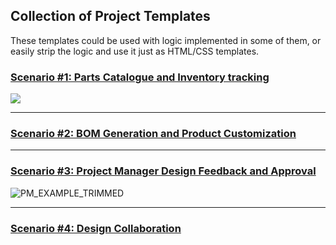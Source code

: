 ## Collection of Project Templates

These templates could be used with logic implemented in some of them, 
or easily strip the logic and use it just as HTML/CSS templates.

### [Scenario #1: Parts Catalogue and Inventory tracking](./01.Inventory)

![](https://user-images.githubusercontent.com/969404/111041270-69395500-8405-11eb-81b3-a0199428bdbb.gif)

----------

### [Scenario #2: BOM Generation and Product Customization](./02.BomGeneration)



-------

### [Scenario #3: Project Manager Design Feedback and Approval](./03.ProjectManager)

![PM_EXAMPLE_TRIMMED](https://user-images.githubusercontent.com/969404/111333198-d983e880-8648-11eb-81f5-7145321e3f41.gif)

-------

### [Scenario #4: Design Collaboration](./04.DesignCollaboration)

